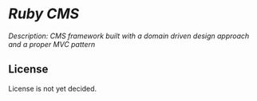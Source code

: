 # _Ruby CMS_

_Description: CMS framework built with a domain driven design approach and a proper MVC pattern_

## License
License is not yet decided.
